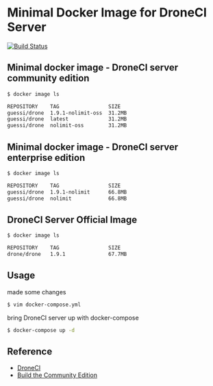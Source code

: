 # Minimal Docker Image for DroneCI Server

[![Build Status](https://cloud.drone.io/api/badges/guessi/drone-server-images/status.svg)](https://cloud.drone.io/guessi/drone-server-images)

## Minimal docker image - DroneCI server community edition

```bash
$ docker image ls

REPOSITORY    TAG                SIZE
guessi/drone  1.9.1-nolimit-oss  31.2MB
guessi/drone  latest             31.2MB
guessi/drone  nolimit-oss        31.2MB
```

## Minimal docker image - DroneCI server enterprise edition

```bash
$ docker image ls

REPOSITORY    TAG                SIZE
guessi/drone  1.9.1-nolimit      66.8MB
guessi/drone  nolimit            66.8MB
```

## DroneCI Server Official Image

```bash
$ docker image ls

REPOSITORY    TAG                SIZE
drone/drone   1.9.1              67.7MB
```

## Usage

made some changes

```bash
$ vim docker-compose.yml
```

bring DroneCI server up with docker-compose

```bash
$ docker-compose up -d
```

## Reference

- [DroneCI](https://github.com/drone/drone)
- [Build the Community Edition](https://github.com/drone/drone/blob/master/BUILDING_OSS)
